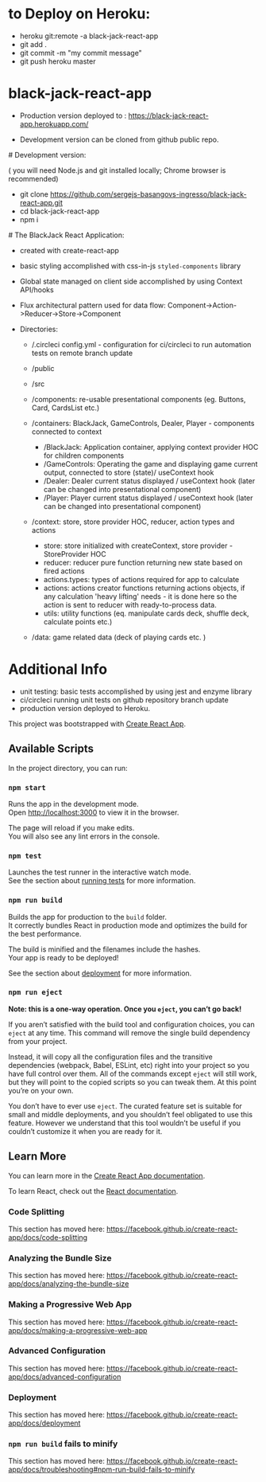 # to Deploy on Heroku:

- heroku git:remote -a black-jack-react-app
- git add .
- git commit -m "my commit message"
- git push heroku master

# black-jack-react-app

- Production version deployed to : https://black-jack-react-app.herokuapp.com/

- Development version can be cloned from github public repo.

# Development version:

( you will need Node.js and git installed locally; Chrome browser is recommended)

- git clone https://github.com/sergejs-basangovs-ingresso/black-jack-react-app.git
- cd black-jack-react-app
- npm i

# The BlackJack React Application:

- created with create-react-app
- basic styling accomplished with css-in-js `styled-components` library
- Global state managed on client side accomplished by using Context API/hooks
- Flux architectural pattern used for data flow: Component->Action->Reducer->Store->Component
- Directories:

  - /.circleci
    config.yml - configuration for ci/circleci to run automation tests on remote branch update

  - /public

  - /src

  - /components: re-usable presentational components (eg. Buttons, Card, CardsList etc.)

  - /containers: BlackJack, GameControls, Dealer, Player - components connected to context

    - /BlackJack: Application container, applying context provider HOC for children components
    - /GameControls: Operating the game and displaying game current output, connected to store (state)/ useContext hook
    - /Dealer: Dealer current status displayed / useContext hook (later can be changed into presentational component)
    - /Player: Player current status displayed / useContext hook (later can be changed into presentational component)

  - /context: store, store provider HOC, reducer, action types and actions

    - store: store initialized with createContext, store provider - StoreProvider HOC
    - reducer: reducer pure function returning new state based on fired actions
    - actions.types: types of actions required for app to calculate
    - actions: actions creator functions returning actions objects, if any calculation 'heavy lifting' needs - it is done here
      so the action is sent to reducer with ready-to-process data.
    - utils: utility functions (eq. manipulate cards deck, shuffle deck, calculate points etc.)

  - /data: game related data (deck of playing cards etc. )

# Additional Info

- unit testing: basic tests accomplished by using jest and enzyme library
- ci/circleci running unit tests on github repository branch update
- production version deployed to Heroku.

This project was bootstrapped with [Create React App](https://github.com/facebook/create-react-app).

## Available Scripts

In the project directory, you can run:

### `npm start`

Runs the app in the development mode.<br />
Open [http://localhost:3000](http://localhost:3000) to view it in the browser.

The page will reload if you make edits.<br />
You will also see any lint errors in the console.

### `npm test`

Launches the test runner in the interactive watch mode.<br />
See the section about [running tests](https://facebook.github.io/create-react-app/docs/running-tests) for more information.

### `npm run build`

Builds the app for production to the `build` folder.<br />
It correctly bundles React in production mode and optimizes the build for the best performance.

The build is minified and the filenames include the hashes.<br />
Your app is ready to be deployed!

See the section about [deployment](https://facebook.github.io/create-react-app/docs/deployment) for more information.

### `npm run eject`

**Note: this is a one-way operation. Once you `eject`, you can’t go back!**

If you aren’t satisfied with the build tool and configuration choices, you can `eject` at any time. This command will remove the single build dependency from your project.

Instead, it will copy all the configuration files and the transitive dependencies (webpack, Babel, ESLint, etc) right into your project so you have full control over them. All of the commands except `eject` will still work, but they will point to the copied scripts so you can tweak them. At this point you’re on your own.

You don’t have to ever use `eject`. The curated feature set is suitable for small and middle deployments, and you shouldn’t feel obligated to use this feature. However we understand that this tool wouldn’t be useful if you couldn’t customize it when you are ready for it.

## Learn More

You can learn more in the [Create React App documentation](https://facebook.github.io/create-react-app/docs/getting-started).

To learn React, check out the [React documentation](https://reactjs.org/).

### Code Splitting

This section has moved here: https://facebook.github.io/create-react-app/docs/code-splitting

### Analyzing the Bundle Size

This section has moved here: https://facebook.github.io/create-react-app/docs/analyzing-the-bundle-size

### Making a Progressive Web App

This section has moved here: https://facebook.github.io/create-react-app/docs/making-a-progressive-web-app

### Advanced Configuration

This section has moved here: https://facebook.github.io/create-react-app/docs/advanced-configuration

### Deployment

This section has moved here: https://facebook.github.io/create-react-app/docs/deployment

### `npm run build` fails to minify

This section has moved here: https://facebook.github.io/create-react-app/docs/troubleshooting#npm-run-build-fails-to-minify
